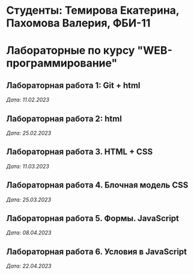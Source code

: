 # Студенты: Темирова Екатерина, Пахомова Валерия, ФБИ-11

# Лабораторные по курсу "WEB-программирование"

## Лабораторная работа 1: Git + html

*Дата: 11.02.2023*

## Лабораторная работа 2: html

*Дата: 25.02.2023*

## Лабораторная работа 3. HTML + CSS

*Дата: 11.03.2023*

## Лабораторная работа 4. Блочная модель CSS

*Дата: 25.03.2023*

## Лабораторная работа 5. Формы. JavaScript

*Дата: 08.04.2023*


## Лабораторная работа 6. Условия в JavaScript
*Дата: 22.04.2023*

